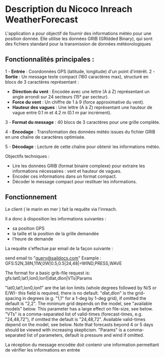 # Description du Nicoco Inreach WeatherForecast

L'application a pour objectif de fournir des informations météo pour une position donnée. Elle utilise les données GRIB (GRIdded Binary), qui sont des fichiers standard pour la transmission de données météorologiques

## Fonctionnalités principales :

1 - **Entrée** : Coordonnées GPS (latitude, longitude) d'un point d'intérêt.
2 - **Sortie** : Un message texte compact (160 caractères max), structuré en blocs de 3 caractères représentant :

+ **Direction du vent** : Encodée avec une lettre (A à Z) représentant un angle arrondi sur 24 secteurs (15° par secteur).
+ **Force du vent** : Un chiffre de 1 à 9 (force approximative du vent).
+ **Hauteur des vagues** : Une lettre (A à Z) représentant une hauteur de vague entre 0.1 m et 4.2 m (0.1 m par incrément).

3 - **Format du message** : 40 blocs de 3 caractères pour une grille complète.

4 - **Encodage** : Transformation des données météo issues du fichier GRIB en une chaîne de caractères optimisée.

5 - **Décodage** : Lecture de cette chaîne pour obtenir les informations météo.

Objectifs techniques :
+ Lire les données GRIB (format binaire complexe) pour extraire les informations nécessaires : vent et hauteur de vagues.
+ Encoder ces informations dans un format compact.
+ Décoder le message compact pour restituer les informations.

## Fonctionnement

Le client ( le marin en mer ) fait la requête via l'inreach.

Il a donc à disposition les informations suivantes :
 - sa position GPS
 - la taille et la position de la grille demandée
 - l'heure de demande

La requête s'effectue par email de la façon suivante :

send email to "query@saildocs.com"
Example : GFS:52N,38N,11W,0W|0.5,0.5|24,48|=WIND,PRESS,WAVE

The format for a basic grib-file request is:
gfs:lat0,lat1,lon0,lon1|dlat,dlon|VTs|Params

"lat0,lat1,lon0,lon1" are the lat-lon limits (whole degrees followed by N/S or E/W)- this field is required, there is no default.
"dlat,dlon" is the grid-spacing in degrees (e.g. "1,1" for a 1-deg by 1-deg grid), if omitted the default is "2,2". The minimum grid depends on the model, see "available models" below. This parameter has a large effect on file-size, see below.
"VTs" is a comma-separated list of valid-times (forecast-times, e.g. "24,48,72"), if omitted the default is "24,48,72". Available valid-times depend on the model, see below. Note that forecasts beyond 4 or 5 days should be viewed with increasing skepticism.
"Params" is a comma-separated list of parameters, default is pressure and wind if omitted.

La réception du message encodée doit contenir une information permettant de vérifier les informations en entrée
